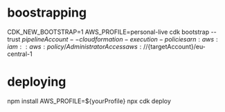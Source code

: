 # boostrapping
CDK_NEW_BOOTSTRAP=1 AWS_PROFILE=personal-live cdk bootstrap --trust ${pipelineAccount}  --cloudformation-execution-policies arn:aws:iam::aws:policy/AdministratorAccess aws://${targetAccount}/eu-central-1

# deploying
npm install
AWS_PROFILE=${yourProfile} npx cdk deploy
